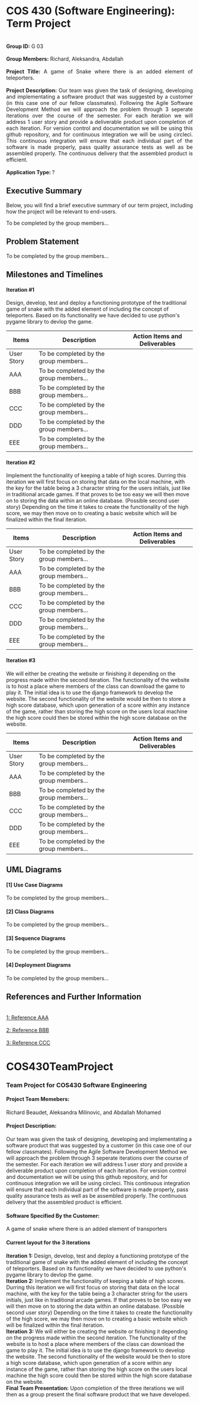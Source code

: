 # COS 430 (Software Engineering): Term Project

<p align="justify">
  <br> <strong>Group ID:</strong> G 03</br>
  <br> <strong>Group Members:</strong> Richard, Aleksandra, Abdallah</br>
  <br> <strong>Project Title:</strong> A game of Snake where there is an added element of teleporters.</br>
  <br> <strong>Project Description:</strong> Our team was given the task of designing, developing and implementating a software product that was suggested by a customer (in this case one of our fellow classmates). Following the Agile Software Development Method we will approach the problem through 3 seperate iterations over the course of the semester. For each iteration we will address 1 user story and provide a deliverable product upon completion of each iteration. For version control and documentation we will be using this github repository, and for continuous integration we will be using circleci. This continuous integration will ensure that each individual part of the software is made properly, pass quality assurance tests as well as be assembled properly. The continuous delivery that the assembled product is efficient.</br>
  <br> <strong>Application Type: </strong> ?</br>
 </p>

## Executive Summary

<p align="justify">
Below, you will find a brief executive summary of our term project, including how the project will be relevant to end-users.
</p>
<p align="justify">
To be completed by the group members...
</p>

## Problem Statement

<p align="justify">
To be completed by the group members...
</p>


## Milestones and Timelines

#### Iteration #1
<p> Design, develop, test and deploy a functioning prototype of the traditional game of snake with the added element of including the concept of teleporters. Based on its functionality we have decided to use python's pygame library to devlop the game.</p>

| Items        | Description              | Action Items and Deliverables                                                             |
|--------------|--------------------------|-------------------------------------------------------------------------------------------|
|  User Story  | To be completed by the group members...                                                                              |
|    AAA       | To be completed by the group members...                                                                              |
|    BBB       | To be completed by the group members...                                                                              |
|    CCC       | To be completed by the group members...                                                                              |
|    DDD       | To be completed by the group members...                                                                              |
|    EEE       | To be completed by the group members...                                                                              |


#### Iteration #2
<p>Implement the functionality of keeping a table of high scores. Durring this iteration we will first focus on storing that data on the local machine, with the key for the table being a 3 character string for the users initials, just like in traditional arcade games. If that proves to be too easy we will then move on to storing the data within an online database. (Possible second user story) Depending on the time it takes to create the functionality of the high score, we may then move on to creating a basic website which will be finalized within the final iteration.</p>

| Items        | Description              | Action Items and Deliverables                                                             |
|--------------|--------------------------|-------------------------------------------------------------------------------------------|
|  User Story  | To be completed by the group members...                                                                              |
|    AAA       | To be completed by the group members...                                                                              |
|    BBB       | To be completed by the group members...                                                                              |
|    CCC       | To be completed by the group members...                                                                              |
|    DDD       | To be completed by the group members...                                                                              |
|    EEE       | To be completed by the group members...                                                                              |



#### Iteration #3
<p>We will either be creating the website or finishing it depending on the progress made within the second iteration. The functionality of the website is to host a place where members of the class can download the game to play it. The initial idea is to use the django framework to develop the website. The second functionality of the website would be then to store a high score database, which upon generation of a score within any instance of the game, rather than storing the high score on the users local machine the high score could then be stored within the high score database on the website.</p>

| Items        | Description              | Action Items and Deliverables                                                             |
|--------------|--------------------------|-------------------------------------------------------------------------------------------|
|  User Story  | To be completed by the group members...                                                                              |
|    AAA       | To be completed by the group members...                                                                              |
|    BBB       | To be completed by the group members...                                                                              |
|    CCC       | To be completed by the group members...                                                                              |
|    DDD       | To be completed by the group members...                                                                              |
|    EEE       | To be completed by the group members...                                                                              |


## UML Diagrams 
#### [1] Use Case Diagrams
<p align="justify">
To be completed by the group members...
</p>

#### [2] Class Diagrams
<p align="justify">
To be completed by the group members...
</p>

#### [3] Sequence Diagrams 
<p align="justify">
To be completed by the group members...
</p>

#### [4] Deployment Diagrams 
<p align="justify">
To be completed by the group members...
</p>


## References and Further Information 

<br>[1: Reference AAA](https://usm.maine.edu/)</br>
<br>[2: Reference BBB](https://usm.maine.edu/)</br>
<br>[3: Reference CCC](https://usm.maine.edu/)</br>






















# COS430TeamProject
### Team Project for COS430 Software Engineering
#### **Project Team Memebers:**
Richard Beaudet, Aleksandra Milinovic, and Abdallah Mohamed
#### Project Description:
Our team was given the task of designing, developing and implementating a software product that was suggested by a customer (in this case one of 
our fellow classmates). Following the Agile Software Development Method we will approach the problem through 3 seperate iterations over
the course of the semester. For each iteration we will address 1 user story and provide a deliverable product upon completion of each
iteration. For version control and documentation we will be using this github repository, and for continuous integration we will be using 
circleci. This continuous integration will ensure that each individual part of the software is made properly, pass quality assurance tests as 
well as be assembled properly. The continuous delivery that the assembled product is efficient.
#### Software Specified By the Customer:
A game of snake where there is an added element of transporters
#### Current layout for the 3 iterations
**Iteration 1:**
Design, develop, test and deploy a functioning prototype of the traditional game of snake with the added element of including the concept of teleporters.
Based on its functionality we have decided to use python's pygame library to devlop the game.<br>
**Iteration 2:**
Implement the functionality of keeping a table of high scores. Durring this iteration we will first focus on storing that data
on the local machine, with the key for the table being a 3 character string for the users initials, just like in traditional arcade games.
If that proves to be too easy we will then move on to storing the data within an online database.
(Possible second user story) Depending on the time it takes to create the functionality of the high score, we may then move on to creating
a basic website which will be finalized within the final iteration.<br>
**Iteration 3:**
We will either be creating the website or finishing it depending on the progress made within the second iteration. The functionality of the website
is to host a place where members of the class can download the game to play it. The initial idea is to use the django framework to develop the website. 
The second functionality of the website would be then to store a high score database, which upon generation of a score within any instance of the game, 
rather than storing the high score on the users local machine the high score could then be stored within the high score database on the website.<br>
**Final Team Presentation:**
Upon completion of the three iterations we will then as a group present the final software product that we have developed.
